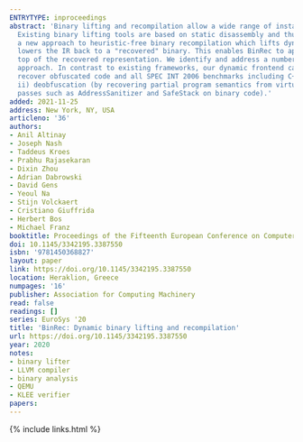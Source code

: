 ```yaml
---
ENTRYTYPE: inproceedings
abstract: 'Binary lifting and recompilation allow a wide range of install-time program transformations, such as security hardening, deobfuscation, and reoptimization.
  Existing binary lifting tools are based on static disassembly and thus have to rely on heuristics to disassemble binaries.In this paper, we present BinRec,
  a new approach to heuristic-free binary recompilation which lifts dynamic traces of a binary to a compiler-level intermediate representation (IR) and
  lowers the IR back to a "recovered" binary. This enables BinRec to apply rich program transformations, such as compiler-based optimization passes, on
  top of the recovered representation. We identify and address a number of challenges in binary lifting, including unique challenges posed by our dynamic
  approach. In contrast to existing frameworks, our dynamic frontend can accurately disassemble and lift binaries without heuristics, and we can successfully
  recover obfuscated code and all SPEC INT 2006 benchmarks including C++ applications. We evaluate BinRec in three application domains: i) binary reoptimization,
  ii) deobfuscation (by recovering partial program semantics from virtualization-obfuscated code), and iii) binary hardening (by applying existing compiler-level
  passes such as AddressSanitizer and SafeStack on binary code).'
added: 2021-11-25
address: New York, NY, USA
articleno: '36'
authors:
- Anil Altinay
- Joseph Nash
- Taddeus Kroes
- Prabhu Rajasekaran
- Dixin Zhou
- Adrian Dabrowski
- David Gens
- Yeoul Na
- Stijn Volckaert
- Cristiano Giuffrida
- Herbert Bos
- Michael Franz
booktitle: Proceedings of the Fifteenth European Conference on Computer Systems
doi: 10.1145/3342195.3387550
isbn: '9781450368827'
layout: paper
link: https://doi.org/10.1145/3342195.3387550
location: Heraklion, Greece
numpages: '16'
publisher: Association for Computing Machinery
read: false
readings: []
series: EuroSys '20
title: 'BinRec: Dynamic binary lifting and recompilation'
url: https://doi.org/10.1145/3342195.3387550
year: 2020
notes:
- binary lifter
- LLVM compiler
- binary analysis
- QEMU
- KLEE verifier
papers:
---
```

{% include links.html %}

